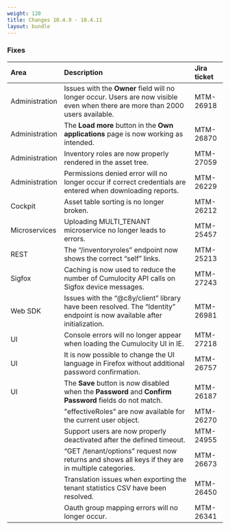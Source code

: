 ```yaml
---
weight: 120
title: Changes 10.4.9 - 10.4.11
layout: bundle
---
```


### Fixes

<table>
<colgroup>
       <col style="width: 15%;">
       <col style="width: 70%;">
       <col style="width: 15%;">
    </colgroup><thead>
<tr>
<th style="text-align:left">Area</th>
<th style="text-align:left">Description</th>
<th style="text-align:left">Jira ticket</th>
</tr>
</thead>
<tbody>
<tr>
<td style="text-align:left">Administration</td>
<td style="text-align:left">Issues with the <strong>Owner</strong> field will no longer occur. Users are now visible even when there are more than 2000 users available.</td>
<td style="text-align:left">MTM-26918</td>
</tr>
<tr>
<td style="text-align:left">Administration</td>
<td style="text-align:left">The <strong>Load more</strong> button in the <strong>Own applications</strong> page is now working as intended.</td>
<td style="text-align:left">MTM-26870</td>
</tr>
<tr>
<td style="text-align:left">Administration</td>
<td style="text-align:left">Inventory roles are now properly rendered in the asset tree.</td>
<td style="text-align:left">MTM-27059</td>
</tr>
<tr>
<td style="text-align:left">Administration</td>
<td style="text-align:left">Permissions denied error will no longer occur if correct credentials are entered when downloading reports.</td>
<td style="text-align:left">MTM-26229</td>
</tr>
<tr>
<td style="text-align:left">Cockpit</td>
<td style="text-align:left">Asset table sorting is no longer broken.</td>
<td>MTM-26212</td>
</tr>
<tr>
<td style="text-align:left">Microservices</td>
<td style="text-align:left">Uploading MULTI_TENANT microservice no longer leads to errors.</td>
<td style="text-align:left">MTM-25457</td>
</tr>
<tr>
<td style="text-align:left">REST</td>
<td style="text-align:left">The “/inventoryroles” endpoint now shows the correct “self” links.</td>
<td style="text-align:left">MTM-25213</td>
</tr>
<tr>
<td style="text-align:left">Sigfox</td>
<td style="text-align:left">Caching is now used to reduce the number of Cumulocity API calls on Sigfox device messages.</td>
<td style="text-align:left">MTM-27243</td>
</tr>
<tr>
<td style="text-align:left">Web SDK</td>
<td style="text-align:left">Issues with the “@c8y/client” library have been resolved. The “Identity” endpoint is now available after initialization.</td>
<td style="text-align:left">MTM-26981</td>
</tr>
<tr>
<td style="text-align:left">UI</td>
<td style="text-align:left">Console errors will no longer appear when loading the Cumulocity UI in IE.</td>
<td style="text-align:left">MTM-27218</td>
</tr>
<tr>
<td style="text-align:left">UI</td>
<td style="text-align:left">It is now possible to change the UI language in Firefox without additional password confirmation.</td>
<td style="text-align:left">MTM-26757</td>
</tr>
<tr>
<td style="text-align:left">UI</td>
<td style="text-align:left">The <strong>Save</strong> button is now disabled when the <strong>Password</strong> and <strong>Confirm Password</strong> fields do not match.</td>
<td style="text-align:left">MTM-26187</td>
</tr>
<tr>
<td style="text-align:left"></td>
<td style="text-align:left">"effectiveRoles" are now available for the current user object.</td>
<td style="text-align:left">MTM-26270</td>
</tr>
<tr>
<td style="text-align:left"></td>
<td style="text-align:left">Support users are now properly deactivated after the defined timeout.</td>
<td style="text-align:left">MTM-24955</td>
</tr>
<tr>
<td style="text-align:left"></td>
<td style="text-align:left">“GET /tenant/options” request now returns and shows all keys if they are in multiple categories.</td>
<td style="text-align:left">MTM-26673</td>
</tr>
<tr>
<td style="text-align:left"></td>
<td style="text-align:left">Translation issues when exporting the tenant statistics CSV have been resolved.</td>
<td style="text-align:left">MTM-26450</td>
</tr>
<tr>
<td style="text-align:left"></td>
<td style="text-align:left">Oauth group mapping errors will no longer occur.</td>
<td style="text-align:left">MTM-26341</td>
</tr>
</tbody>
</table>



